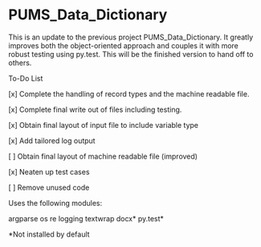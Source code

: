 # PUMS_Data_Dictionary

This is an update to the previous project PUMS_Data_Dictionary. It
greatly improves both the object-oriented approach and couples it with
more robust testing using py.test. This will be the finished version
to hand off to others.

To-Do List

[x] Complete the handling of record types and the machine readable file.

[x] Complete final write out of files including testing.

[x] Obtain final layout of input file to include variable type

[x] Add tailored log output

[ ] Obtain final layout of machine readable file (improved)

[x] Neaten up test cases

[ ] Remove unused code

Uses the following modules:

argparse
os
re
logging
textwrap
docx*
py.test*

*Not installed by default
